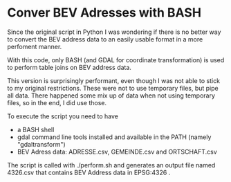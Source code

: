 # Conver BEV Adresses with BASH

Since the original script in Python I was wondering if there is no better way to convert the BEV address data to an easily usable format in a more perfoment manner.

With this code, only BASH (and GDAL for coordinate transformation) is used to perform table joins on BEV address data.

This version is surprisingly performant, even though I was not able to stick to my original restrictions. These were not to use temporary files, but pipe all data. There happened some mix up of data when not using temporary files, so in the end, I did use those.

To execute the script you need to have

  * a BASH shell
  * gdal command line tools installed and available in the PATH (namely "gdaltransform")
  * BEV Adress data: ADRESSE.csv, GEMEINDE.csv and ORTSCHAFT.csv

The script is called with ./perform.sh and generates an output file named 4326.csv that contains BEV Address data in EPSG:4326 .
